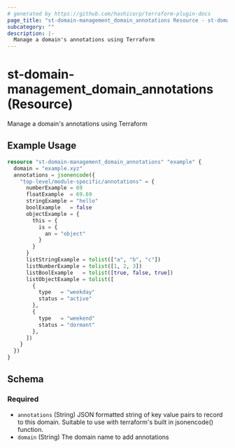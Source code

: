 ```yaml
---
# generated by https://github.com/hashicorp/terraform-plugin-docs
page_title: "st-domain-management_domain_annotations Resource - st-domain-management"
subcategory: ""
description: |-
  Manage a domain's annotations using Terraform
---
```


# st-domain-management_domain_annotations (Resource)

Manage a domain's annotations using Terraform

## Example Usage

```terraform
resource "st-domain-management_domain_annotations" "example" {
  domain = "example.xyz"
  annotations = jsonencode({
    "top-level/module-specific/annotations" = {
      numberExample = 69
      floatExample  = 69.69
      stringExample = "hello"
      boolExample   = false
      objectExample = {
        this = {
          is = {
            an = "object"
          }
        }
      }
      listStringExample = tolist(["a", "b", "c"])
      listNumberExample = tolist([1, 2, 3])
      listBoolExample   = tolist([true, false, true])
      listObjectExample = tolist([
        {
          type   = "weekday"
          status = "active"
        },
        {
          type   = "weekend"
          status = "dormant"
        },
      ])
    }
  })
}
```

<!-- schema generated by tfplugindocs -->
## Schema

### Required

- `annotations` (String) JSON formatted string of key value pairs to record to this domain. Suitable to use with terraform's built in jsonencode() function.
- `domain` (String) The domain name to add annotations
